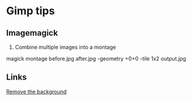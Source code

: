 # Gimp tips

## Imagemagick

1. Combine multiple images into a montage

 magick montage before.jpg after.jpg -geometry +0+0 -tile 1x2 output.jpg

## Links

[Remove the background][1000]

[1000]: https://www.colorexpertsbd.com/blog/remove-image-background-using-gimp
